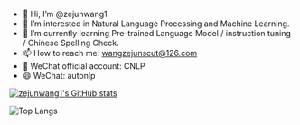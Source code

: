 - 👋 Hi, I’m @zejunwang1
- 👀 I’m interested in Natural Language Processing and Machine Learning.
- 🌱 I’m currently learning Pre-trained Language Model / instruction tuning / Chinese Spelling Check.
- 📫 How to reach me: wangzejunscut@126.com
- 💞️ WeChat official account: CNLP
- 😄 WeChat: autonlp

<!---
![GitHub stats](https://github-readme-stats-git-masterrstaa-rickstaa.vercel.app/api?username=zejunwang1&show_icons=true&theme=radical)
![Top Langs](https://github-readme-stats-git-masterrstaa-rickstaa.vercel.app/api/top-langs/?username=zejunwang1&langs_count=4&theme=radical&hide=javascript,go,html,css,tex,Roff)
--->

[![zejunwang1's GitHub stats](https://github-readme-stats-git-masterorgs-github-readme-stats-team.vercel.app/api?username=zejunwang1&hide=prs)](https://github.com/anuraghazra/github-readme-stats)

![Top Langs](https://github-readme-stats-git-masterrstaa-rickstaa.vercel.app/api/top-langs/?username=zejunwang1&langs_count=4&hide=javascript,go,html,css,tex,Roff)

<!---
zejunwang1/zejunwang1 is a ✨ special ✨ repository because its `README.md` (this file) appears on your GitHub profile.
You can click the Preview link to take a look at your changes.
--->
